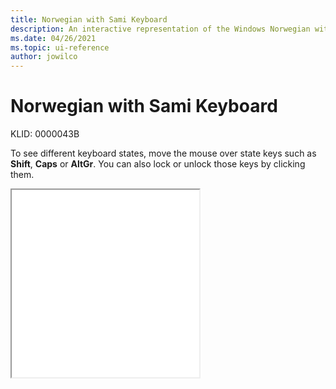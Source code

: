 ```yaml
---
title: Norwegian with Sami Keyboard
description: An interactive representation of the Windows Norwegian with Sami keyboard. To see different keyboard states, click or move the mouse over the state keys.
ms.date: 04/26/2021
ms.topic: ui-reference
author: jowilco
---
```


# Norwegian with Sami Keyboard

KLID: 0000043B

To see different keyboard states, move the mouse over state keys such as **Shift**, **Caps** or **AltGr**. You can also lock or unlock those keys by clicking them.

<iframe src="kbdno1.html" height="300"></iframe>
